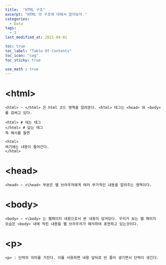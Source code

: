 ```yaml
---
title:  "HTML 구조"
excerpt: "HTML 의 구조에 대해서 알아보자."
categories:
  - Data
tags:
  - 3
last_modified_at: 2021-04-01

toc: true
toc_label: "Table Of Contents"
toc_icon: "cog"
toc_sticky: true

use_math : true
---
```




# \<html\>

```
<html> ~ </html> 은 html 코드 영역을 알려준다. <html> 테그는 <head> 와 <body> 를 감싸고 있다. 

<html> # 여는 태그
</html> # 답는 태그
즉 예시를 들면 

<html>
여기에는 내용이 들어간다.
</html>
```



# \<head\>

```
<head> ~ <\head> 부분은 웹 브라우저에게 여러 부가적인 내용을 알려주는 영역이다. 
```



# \<body\>

```
<body> ~ <\body> 는 웹페이지 내용으로서 본 내용이 담겨있다. 우리가 보는 웹 페이지 모습은 <body> 내에 적힌 내용을 웹 브라우저가 해석하여 표현하고 있는것이다.
```



# \<p\>

```
<p> : 단락의 의미를 가진다. 이를 사용하면 내용 앞뒤로 빈 줄이 생기면서 단락이 생긴다.
```



